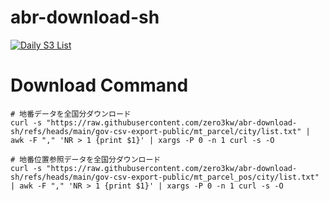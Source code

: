 # abr-download-sh

[![Daily S3 List](https://github.com/zero3kw/abr-download-sh/actions/workflows/daily_s3_list.yml/badge.svg)](https://github.com/zero3kw/abr-download-sh/actions/workflows/daily_s3_list.yml)

# Download Command
```
# 地番データを全国分ダウンロード
curl -s "https://raw.githubusercontent.com/zero3kw/abr-download-sh/refs/heads/main/gov-csv-export-public/mt_parcel/city/list.txt" | awk -F "," 'NR > 1 {print $1}' | xargs -P 0 -n 1 curl -s -O

# 地番位置参照データを全国分ダウンロード
curl -s "https://raw.githubusercontent.com/zero3kw/abr-download-sh/refs/heads/main/gov-csv-export-public/mt_parcel_pos/city/list.txt" | awk -F "," 'NR > 1 {print $1}' | xargs -P 0 -n 1 curl -s -O
```